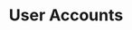 ---
sidebar_position: 1
title: "User Accounts"
sidebar_label: "User Accounts"
description: "Manage user accounts in Alpine Linux systems - create, modify, and delete user accounts, configure account properties, and maintain user authentication."
keywords:
  - "alpine user accounts"
  - "user management"
  - "account creation"
  - "user modification"
  - "account administration"
tags:
  - alpine
  - user-accounts
  - user-management
  - account-administration
  - authentication
slug: /linux/alpine/administration/user-management/user-accounts
---
